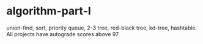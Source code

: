 # algorithm-part-I
union-find, sort, priority queue, 2-3 tree, red-black tree, kd-tree, hashtable. 
All projects have autograde scores above 97
